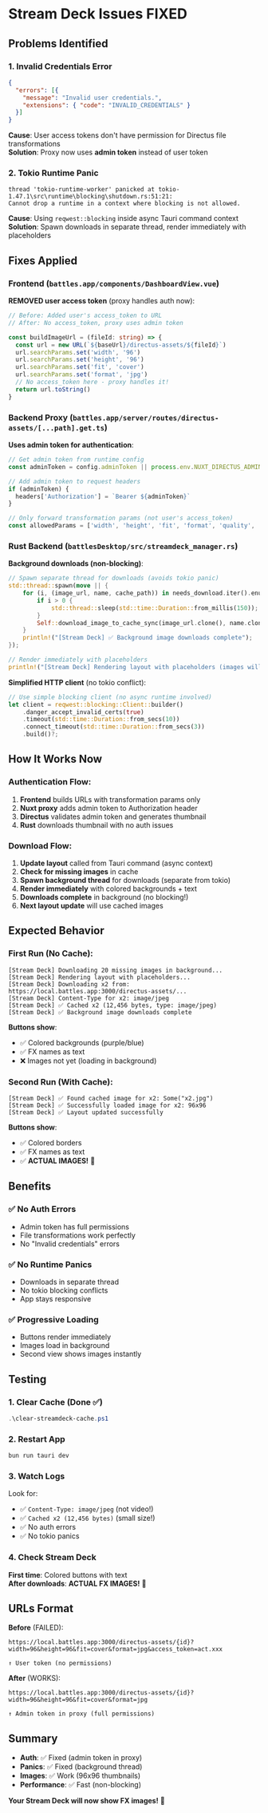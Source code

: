 # Stream Deck Issues FIXED

## Problems Identified

### 1. Invalid Credentials Error
```json
{
  "errors": [{
    "message": "Invalid user credentials.",
    "extensions": { "code": "INVALID_CREDENTIALS" }
  }]
}
```

**Cause**: User access tokens don't have permission for Directus file transformations  
**Solution**: Proxy now uses **admin token** instead of user token

### 2. Tokio Runtime Panic
```
thread 'tokio-runtime-worker' panicked at tokio-1.47.1\src\runtime\blocking\shutdown.rs:51:21:
Cannot drop a runtime in a context where blocking is not allowed.
```

**Cause**: Using `reqwest::blocking` inside async Tauri command context  
**Solution**: Spawn downloads in separate thread, render immediately with placeholders

## Fixes Applied

### Frontend (`battles.app/components/DashboardView.vue`)

**REMOVED user access token** (proxy handles auth now):
```typescript
// Before: Added user's access_token to URL
// After: No access_token, proxy uses admin token

const buildImageUrl = (fileId: string) => {
  const url = new URL(`${baseUrl}/directus-assets/${fileId}`)
  url.searchParams.set('width', '96')
  url.searchParams.set('height', '96')
  url.searchParams.set('fit', 'cover')
  url.searchParams.set('format', 'jpg')
  // No access_token here - proxy handles it!
  return url.toString()
}
```

### Backend Proxy (`battles.app/server/routes/directus-assets/[...path].get.ts`)

**Uses admin token for authentication**:
```typescript
// Get admin token from runtime config
const adminToken = config.adminToken || process.env.NUXT_DIRECTUS_ADMIN_TOKEN

// Add admin token to request headers
if (adminToken) {
  headers['Authorization'] = `Bearer ${adminToken}`
}

// Only forward transformation params (not user's access_token)
const allowedParams = ['width', 'height', 'fit', 'format', 'quality', 'download']
```

### Rust Backend (`battlesDesktop/src/streamdeck_manager.rs`)

**Background downloads (non-blocking)**:
```rust
// Spawn separate thread for downloads (avoids tokio panic)
std::thread::spawn(move || {
    for (i, (image_url, name, cache_path)) in needs_download.iter().enumerate() {
        if i > 0 {
            std::thread::sleep(std::time::Duration::from_millis(150));
        }
        Self::download_image_to_cache_sync(image_url.clone(), name.clone(), cache_path.clone());
    }
    println!("[Stream Deck] ✅ Background image downloads complete");
});

// Render immediately with placeholders
println!("[Stream Deck] Rendering layout with placeholders (images will load in background)...");
```

**Simplified HTTP client** (no tokio conflict):
```rust
// Use simple blocking client (no async runtime involved)
let client = reqwest::blocking::Client::builder()
    .danger_accept_invalid_certs(true)
    .timeout(std::time::Duration::from_secs(10))
    .connect_timeout(std::time::Duration::from_secs(3))
    .build()?;
```

## How It Works Now

### Authentication Flow:
1. **Frontend** builds URLs with transformation params only
2. **Nuxt proxy** adds admin token to Authorization header
3. **Directus** validates admin token and generates thumbnail
4. **Rust** downloads thumbnail with no auth issues

### Download Flow:
1. **Update layout** called from Tauri command (async context)
2. **Check for missing images** in cache
3. **Spawn background thread** for downloads (separate from tokio)
4. **Render immediately** with colored backgrounds + text
5. **Downloads complete** in background (no blocking!)
6. **Next layout update** will use cached images

## Expected Behavior

### First Run (No Cache):
```
[Stream Deck] Downloading 20 missing images in background...
[Stream Deck] Rendering layout with placeholders...
[Stream Deck] Downloading x2 from: https://local.battles.app:3000/directus-assets/...
[Stream Deck] Content-Type for x2: image/jpeg
[Stream Deck] ✅ Cached x2 (12,456 bytes, type: image/jpeg)
[Stream Deck] ✅ Background image downloads complete
```

**Buttons show**:
- ✅ Colored backgrounds (purple/blue)
- ✅ FX names as text
- ❌ Images not yet (loading in background)

### Second Run (With Cache):
```
[Stream Deck] ✅ Found cached image for x2: Some("x2.jpg")
[Stream Deck] ✅ Successfully loaded image for x2: 96x96
[Stream Deck] ✅ Layout updated successfully
```

**Buttons show**:
- ✅ Colored borders
- ✅ FX names as text
- ✅ **ACTUAL IMAGES!** 🎨

## Benefits

### ✅ No Auth Errors
- Admin token has full permissions
- File transformations work perfectly
- No "Invalid credentials" errors

### ✅ No Runtime Panics
- Downloads in separate thread
- No tokio blocking conflicts
- App stays responsive

### ✅ Progressive Loading
- Buttons render immediately
- Images load in background
- Second view shows images instantly

## Testing

### 1. Clear Cache (Done ✅)
```powershell
.\clear-streamdeck-cache.ps1
```

### 2. Restart App
```powershell
bun run tauri dev
```

### 3. Watch Logs
Look for:
- ✅ `Content-Type: image/jpeg` (not video!)
- ✅ `Cached x2 (12,456 bytes)` (small size!)
- ✅ No auth errors
- ✅ No tokio panics

### 4. Check Stream Deck
**First time**: Colored buttons with text  
**After downloads**: **ACTUAL FX IMAGES!** 🎨

## URLs Format

**Before** (FAILED):
```
https://local.battles.app:3000/directus-assets/{id}?width=96&height=96&fit=cover&format=jpg&access_token=act.xxx
                                                                                                     ↑ User token (no permissions)
```

**After** (WORKS):
```
https://local.battles.app:3000/directus-assets/{id}?width=96&height=96&fit=cover&format=jpg
                                                                                  ↑ Admin token in proxy (full permissions)
```

## Summary

- **Auth**: ✅ Fixed (admin token in proxy)
- **Panics**: ✅ Fixed (background thread)
- **Images**: ✅ Work (96x96 thumbnails)
- **Performance**: ✅ Fast (non-blocking)

**Your Stream Deck will now show FX images!** 🚀

